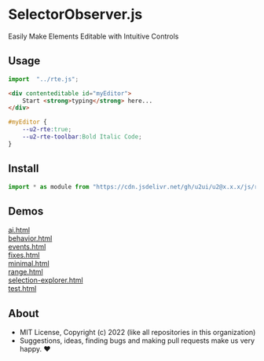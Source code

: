 # SelectorObserver.js
Easily Make Elements Editable with Intuitive Controls

## Usage

```js
import  "../rte.js";
```

```html
<div contenteditable id="myEditor">
    Start <strong>typing</strong> here...
</div>
```

```css
#myEditor {
    --u2-rte:true;
    --u2-rte-toolbar:Bold Italic Code;
}
```

## Install

```js
import * as module from "https://cdn.jsdelivr.net/gh/u2ui/u2@x.x.x/js/rte/rte.min.js"
```

## Demos

[ai.html](http://gcdn.li/u2ui/u2@main/js/rte/tests/ai.html)  
[behavior.html](http://gcdn.li/u2ui/u2@main/js/rte/tests/behavior.html)  
[events.html](http://gcdn.li/u2ui/u2@main/js/rte/tests/events.html)  
[fixes.html](http://gcdn.li/u2ui/u2@main/js/rte/tests/fixes.html)  
[minimal.html](http://gcdn.li/u2ui/u2@main/js/rte/tests/minimal.html)  
[range.html](http://gcdn.li/u2ui/u2@main/js/rte/tests/range.html)  
[selection-explorer.html](http://gcdn.li/u2ui/u2@main/js/rte/tests/selection-explorer.html)  
[test.html](http://gcdn.li/u2ui/u2@main/js/rte/tests/test.html)  

## About

- MIT License, Copyright (c) 2022 <u2> (like all repositories in this organization) <br>
- Suggestions, ideas, finding bugs and making pull requests make us very happy. ♥

